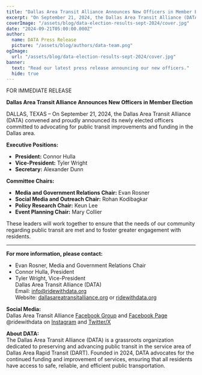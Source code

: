 ```yaml
---
title: "Dallas Area Transit Alliance Announces New Officers in Member Election"
excerpt: "On September 21, 2024, the Dallas Area Transit Alliance (DATA) convened and proudly announced its newly elected officers committed to advocating for public transit improvements and funding in the Dallas area."
coverImage: "/assets/blog/data-election-results-sept-2024/cover.jpg"
date: "2024-09-21T05:00:00.000Z"
author:
  name: DATA Press Release
  picture: "/assets/blog/authors/data-team.png"
ogImage:
  url: "/assets/blog/data-election-results-sept-2024/cover.jpg"
banner: 
  text: "Read our latest press release announcing our new officers."
  hide: true
---
```


FOR IMMEDIATE RELEASE

**Dallas Area Transit Alliance Announces New Officers in Member Election**  

DALLAS, TEXAS – On September 21, 2024, the Dallas Area Transit Alliance (DATA) convened and proudly announced its newly elected officers committed to advocating for public transit improvements and funding in the Dallas area.

**Executive Positions:**  
- **President:** Connor Hulla  
- **Vice-President:** Tyler Wright  
- **Secretary:** Alexander Dunn  

**Committee Chairs:**  
- **Media and Government Relations Chair:** Evan Rosner  
- **Social Media and Outreach Chair:** Rohan Kodibagkar  
- **Policy Research Chair:** Keun Lee  
- **Event Planning Chair:** Mary Collier  

These leaders will work together to ensure that the needs of our community regarding public transit are met and to foster greater engagement with residents.

---

**For more information, please contact:**  
* Evan Rosner, Media and Government Relations Chair  
* Connor Hulla, President  
* Tyler Wright, Vice-President  
Dallas Area Transit Alliance (DATA)  
Email: [info@ridewithdata.org](mailto:info@ridewithdata.org)  
Website: [dallasareatransitalliance.org](https://dallasareatransitalliance.org) or [ridewithdata.org](https://ridewithdata.org)  

**Social Media:**  
Dallas Area Transit Alliance [Facebook Group](https://www.facebook.com/groups/7092451177524504) and [Facebook Page](https://www.facebook.com/profile.php?id=61563559341185)  
@ridewithdata on [Instagram](https://instagram.com/ridewithdata) and [Twitter/X](https://twitter.com/ridewithdata)  

**About DATA:**  
The Dallas Area Transit Alliance (DATA) is a grassroots organization dedicated to preserving and advancing public transit in the service area of Dallas Area Rapid Transit (DART). Founded in 2024, DATA advocates for the continued funding and improvement of services, ensuring that all residents have access to safe, reliable, and efficient public transportation.  